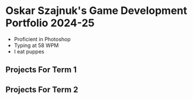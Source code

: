 # Oskar Szajnuk's Game Development Portfolio 2024-25
* Proficient in Photoshop
* Typing at 58 WPM
* I eat puppes

## Projects For Term 1

## Projects For Term 2
